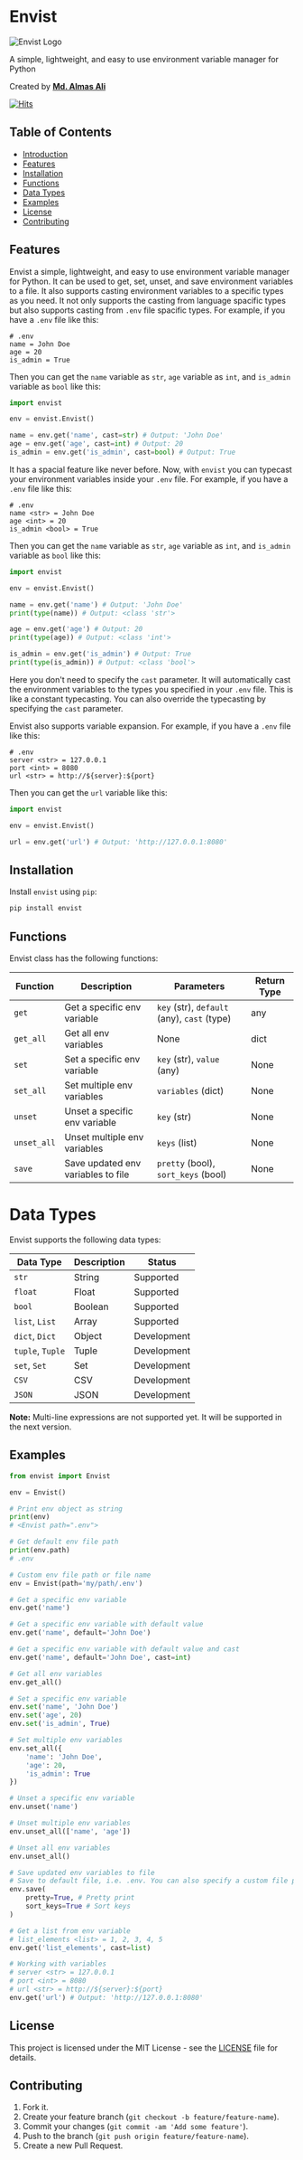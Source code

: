 # Envist

![Envist Logo](https://github.com/Almas-Ali/envist/blob/master/logo.png?raw=true "Envist Logo")

A simple, lightweight, and easy to use environment variable manager for Python

Created by [**Md. Almas Ali**](https://github.com/Almas-Ali "Md. Almas Ali")

[![Hits](https://hits.seeyoufarm.com/api/count/incr/badge.svg?url=https%3A%2F%2Fgithub.com%2FAlmas-Ali%2Fenvist&count_bg=%2379C83D&title_bg=%23555555&icon=&icon_color=%23E7E7E7&title=Total+hits&edge_flat=false)](https://hits.seeyoufarm.com)

## Table of Contents

- [Introduction](#introduction)
- [Features](#features)
- [Installation](#installation)
- [Functions](#functions)
- [Data Types](#data-types)
- [Examples](#examples)
- [License](#license)
- [Contributing](#contributing)

## Features

Envist a simple, lightweight, and easy to use environment variable manager for Python. It can be used to get, set, unset, and save environment variables to a file. It also supports casting environment variables to a specific types as you need. It not only supports the casting from language spacific types but also supports casting from `.env` file spacific types. For example, if you have a `.env` file like this:

```env
# .env
name = John Doe
age = 20
is_admin = True
```

Then you can get the `name` variable as `str`, `age` variable as `int`, and `is_admin` variable as `bool` like this:

```python
import envist

env = envist.Envist()

name = env.get('name', cast=str) # Output: 'John Doe'
age = env.get('age', cast=int) # Output: 20
is_admin = env.get('is_admin', cast=bool) # Output: True
```

It has a spacial feature like never before. Now, with `envist` you can typecast your environment variables inside your `.env` file. For example, if you have a `.env` file like this:

```env
# .env
name <str> = John Doe
age <int> = 20
is_admin <bool> = True
```

Then you can get the `name` variable as `str`, `age` variable as `int`, and `is_admin` variable as `bool` like this:

```python
import envist

env = envist.Envist()

name = env.get('name') # Output: 'John Doe'
print(type(name)) # Output: <class 'str'>

age = env.get('age') # Output: 20
print(type(age)) # Output: <class 'int'>

is_admin = env.get('is_admin') # Output: True
print(type(is_admin)) # Output: <class 'bool'>
```

Here you don't need to specify the `cast` parameter. It will automatically cast the environment variables to the types you specified in your `.env` file. This is like a constant typecasting. You can also override the typecasting by specifying the `cast` parameter.

Envist also supports variable expansion. For example, if you have a `.env` file like this:

```env
# .env
server <str> = 127.0.0.1
port <int> = 8080
url <str> = http://${server}:${port}
```

Then you can get the `url` variable like this:

```python
import envist

env = envist.Envist()

url = env.get('url') # Output: 'http://127.0.0.1:8080'
```

## Installation

Install `envist` using `pip`:

```bash
pip install envist
```

## Functions

Envist class has the following functions:

| Function    | Description                        | Parameters                                  | Return Type |
| ----------- | ---------------------------------- | ------------------------------------------- | ----------- |
| `get`       | Get a specific env variable        | `key` (str), `default` (any), `cast` (type) | any         |
| `get_all`   | Get all env variables              | None                                        | dict        |
| `set`       | Set a specific env variable        | `key` (str), `value` (any)                  | None        |
| `set_all`   | Set multiple env variables         | `variables` (dict)                          | None        |
| `unset`     | Unset a specific env variable      | `key` (str)                                 | None        |
| `unset_all` | Unset multiple env variables       | `keys` (list)                               | None        |
| `save`      | Save updated env variables to file | `pretty` (bool), `sort_keys` (bool)         | None        |

# Data Types

Envist supports the following data types:

| Data Type        | Description | Status      |
| ---------------- | ----------- | ----------- |
| `str`            | String      | Supported   |
| `float`          | Float       | Supported   |
| `bool`           | Boolean     | Supported   |
| `list`, `List`   | Array       | Supported   |
| `dict`, `Dict`   | Object      | Development |
| `tuple`, `Tuple` | Tuple       | Development |
| `set`, `Set`     | Set         | Development |
| `CSV`            | CSV         | Development |
| `JSON`           | JSON        | Development |

**Note:** Multi-line expressions are not supported yet. It will be supported in the next version.

## Examples

```python
from envist import Envist

env = Envist()

# Print env object as string
print(env)
# <Envist path=".env">

# Get default env file path
print(env.path)
# .env

# Custom env file path or file name
env = Envist(path='my/path/.env')

# Get a specific env variable
env.get('name')

# Get a specific env variable with default value
env.get('name', default='John Doe')

# Get a specific env variable with default value and cast
env.get('name', default='John Doe', cast=int)

# Get all env variables
env.get_all()

# Set a specific env variable
env.set('name', 'John Doe')
env.set('age', 20)
env.set('is_admin', True)

# Set multiple env variables
env.set_all({
    'name': 'John Doe',
    'age': 20,
    'is_admin': True
})

# Unset a specific env variable
env.unset('name')

# Unset multiple env variables
env.unset_all(['name', 'age'])

# Unset all env variables
env.unset_all()

# Save updated env variables to file
# Save to default file, i.e. .env. You can also specify a custom file path in Emvist constructor object.
env.save(
    pretty=True, # Pretty print
    sort_keys=True # Sort keys
)

# Get a list from env variable
# list_elements <list> = 1, 2, 3, 4, 5
env.get('list_elements', cast=list)

# Working with variables
# server <str> = 127.0.0.1
# port <int> = 8080
# url <str> = http://${server}:${port}
env.get('url') # Output: 'http://127.0.0.1:8080'

```

## License

This project is licensed under the MIT License - see the [LICENSE](LICENSE) file for details.

## Contributing

1. Fork it.
2. Create your feature branch (`git checkout -b feature/feature-name`).
3. Commit your changes (`git commit -am 'Add some feature'`).
4. Push to the branch (`git push origin feature/feature-name`).
5. Create a new Pull Request.
